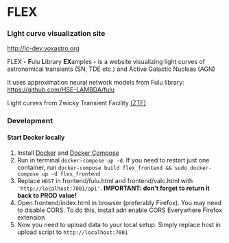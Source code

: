 # FLEX
### Light curve visualization site

http://lc-dev.voxastro.org

FLEX - **F**ulu **L**ibrary **EX**amples - is a website visualizing light curves of astronomical transients (SN, TDE etc.) and Active Galactic Nucleas (AGN)

It uses approximation neural network models from Fulu library: https://github.com/HSE-LAMBDA/fulu

Light curves from Zwicky Transient Facility [(ZTF)](https://www.ztf.caltech.edu/)


### Development
#### Start Docker locally
1. Install [Docker](https://www.digitalocean.com/community/tutorials/how-to-install-and-use-docker-on-ubuntu-20-04-ru) and [Docker Compose](https://www.digitalocean.com/community/tutorials/how-to-install-docker-compose-on-ubuntu-18-04-ru)
2. Run in terminal `docker-compose up -d`. If you need to restart just one container, run `docker-compose build flex_frontend && sudo docker-compose up -d flex_frontend`
3. Replace `HOST` in frontend/fulu.html and frontend/valc.html with `'http://localhost:7001/api'`. **IMPORTANT: don't forget to return it back to PROD value!**
4. Open frontend/index.html in browser (preferably Firefox). You may need to disable CORS. To do this, install adn enable CORS Everywhere Firefox extension
5. Now you need to upload data to your local setup. Simply replace host in upload script to `http://localhost:7001`